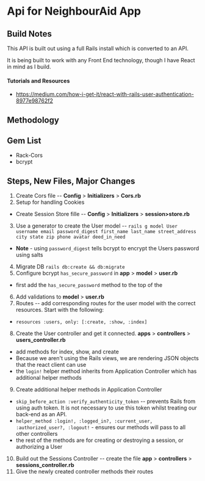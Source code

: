 # Api for NeighbourAid App 


## Build Notes

This API is built out using a full Rails install which is converted to an API. 

It is being built to work with any Front End technology, though I have React in mind as I build. 

#### Tutorials and Resources

- https://medium.com/how-i-get-it/react-with-rails-user-authentication-8977e98762f2

## Methodology 


## Gem List

- Rack-Cors
- bcrypt 

## Steps, New Files, Major Changes 

1. Create Cors file -- **Config** > **Initializers** > **Cors.rb**
2. Setup for handling Cookies 
  - Create Session Store fille -- **Config** > **Initializers** > **session>store.rb**
3. Use a generator to create the User model -- `rails g model User username email password_digest first_name last_name street_address city state zip phone avatar deed_in_need`
  - **Note** - using `password_digest` tells bcrypt to encrypt the Users password using salts 
4. Migrate DB `rails db:create && db:migrate`
5. Configure bcrypt `has_secure_password` in **app** > **model** > **user.rb** 
  - first add the `has_secure_password` method to the top of the 
6. Add validations to **model** > **user.rb** 
7. Routes -- add corresponding routes for the user model with the correct resources. Start with the following:
  - `resources :users, only: [:create, :show, :index]`
8. Create the User controller and get it connected. **apps** > **controllers** > **users_controller.rb** 
  - add methods for index, show, and create
  - Because we aren't using the Rails views, we are rendering JSON objects that the react client can use
  - the `login!` helper method inherits from Application Controller which has additional helper methods
9. Create additional helper methods in Application Controller
  - `skip_before_action :verify_authenticity_token` -- prevents Rails from using auth token. It is not necessary to use this token whilst treating our back-end as an API.
  - `helper_method :login!, :logged_in?, :current_user, :authorized_user?, :logout!` - ensures our methods will pass to all other controllers 
  - the rest of the methods are for creating or destroying a session, or authorizing a User
10. Build out the Sessions Controller -- create the file **app** > **controllers** > **sessions_controller.rb**
11. Give the newly created controller methods their routes